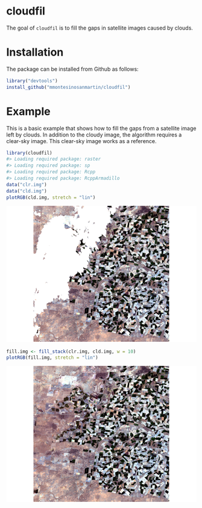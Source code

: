 
<!-- README.md is generated from README.Rmd. Please edit that file -->

# cloudfil

<!-- badges: start -->
<!-- badges: end -->

The goal of `cloudfil` is to fill the gaps in satellite images caused by
clouds.

# Installation

The package can be installed from Github as follows:

``` r
library("devtools")
install_github("mmontesinosanmartin/cloudfil")
```

# Example

This is a basic example that shows how to fill the gaps from a satellite
image left by clouds. In addition to the cloudy image, the algorithm
requires a clear-sky image. This clear-sky image works as a reference.

``` r
library(cloudfil)
#> Loading required package: raster
#> Loading required package: sp
#> Loading required package: Rcpp
#> Loading required package: RcppArmadillo
data("clr.img")
data("cld.img")
plotRGB(cld.img, stretch = "lin")
```

![](README_files/figure-gfm/dataset-1.png)<!-- -->

``` r
fill.img <- fill_stack(clr.img, cld.img, w = 10)
plotRGB(fill.img, stretch = "lin")
```

![](README_files/figure-gfm/fill-1.png)<!-- -->
